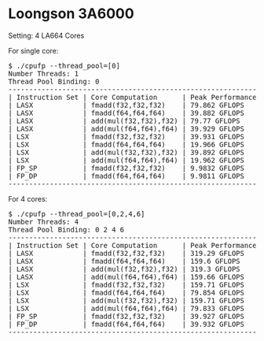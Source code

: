 # Loongson 3A6000

Setting: 4 LA664 Cores

For single core:

<pre>
$ ./cpufp --thread_pool=[0]
Number Threads: 1
Thread Pool Binding: 0
--------------------------------------------------------------
| Instruction Set | Core Computation      | Peak Performance |
| LASX            | fmadd(f32,f32,f32)    | 79.862 GFLOPS    |
| LASX            | fmadd(f64,f64,f64)    | 39.882 GFLOPS    |
| LASX            | add(mul(f32,f32),f32) | 79.77 GFLOPS     |
| LASX            | add(mul(f64,f64),f64) | 39.929 GFLOPS    |
| LSX             | fmadd(f32,f32,f32)    | 39.931 GFLOPS    |
| LSX             | fmadd(f64,f64,f64)    | 19.966 GFLOPS    |
| LSX             | add(mul(f32,f32),f32) | 39.892 GFLOPS    |
| LSX             | add(mul(f64,f64),f64) | 19.962 GFLOPS    |
| FP_SP           | fmadd(f32,f32,f32)    | 9.9832 GFLOPS    |
| FP_DP           | fmadd(f64,f64,f64)    | 9.9811 GFLOPS    |
--------------------------------------------------------------
</pre>

For 4 cores:

<pre>
$ ./cpufp --thread_pool=[0,2,4,6]
Number Threads: 4
Thread Pool Binding: 0 2 4 6
--------------------------------------------------------------
| Instruction Set | Core Computation      | Peak Performance |
| LASX            | fmadd(f32,f32,f32)    | 319.29 GFLOPS    |
| LASX            | fmadd(f64,f64,f64)    | 159.6 GFLOPS     |
| LASX            | add(mul(f32,f32),f32) | 319.3 GFLOPS     |
| LASX            | add(mul(f64,f64),f64) | 159.66 GFLOPS    |
| LSX             | fmadd(f32,f32,f32)    | 159.71 GFLOPS    |
| LSX             | fmadd(f64,f64,f64)    | 79.854 GFLOPS    |
| LSX             | add(mul(f32,f32),f32) | 159.71 GFLOPS    |
| LSX             | add(mul(f64,f64),f64) | 79.833 GFLOPS    |
| FP_SP           | fmadd(f32,f32,f32)    | 39.927 GFLOPS    |
| FP_DP           | fmadd(f64,f64,f64)    | 39.932 GFLOPS    |
--------------------------------------------------------------
</pre>
